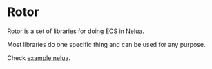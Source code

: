 # Rotor

Rotor is a set of libraries for doing ECS in [Nelua][nelua-website].

Most libraries do one specific thing and can be used for any purpose.

Check [example.nelua][example-file].

[example-file]: example.nelua
[nelua-website]: https://edubart.github.io/nelua-lang/ "nelua's website"
                                                                   
